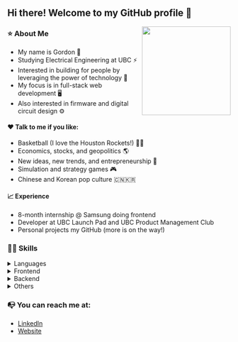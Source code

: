 ## Hi there! Welcome to my GitHub profile 👋

<img align="right" src="https://notion-avatar.vercel.app/api/img/eyJmYWNlIjo5LCJub3NlIjozLCJtb3V0aCI6MCwiZXllcyI6OSwiZXllYnJvd3MiOjE1LCJnbGFzc2VzIjowLCJoYWlyIjozMywiYWNjZXNzb3JpZXMiOjAsImRldGFpbHMiOjAsImJlYXJkIjowLCJmbGlwIjowLCJjb2xvciI6InJnYmEoMjU1LCAwLCAwLCAwKSIsInNoYXBlIjoibm9uZSJ9" width="200">

### ⭐ About Me

- My name is Gordon 🐼
- Studying Electrical Engineering at UBC ⚡️
- Interested in building for people by leveraging the power of technology 💼 
- My focus is in full-stack web development 🖥️
- Also interested in firmware and digital circuit design ⚙️

#### ❤️ Talk to me if you like:

- Basketball (I love the Houston Rockets!) 🏀🚀
- Economics, stocks, and geopolitics 🌎
- New ideas, new trends, and entrepreneurship 📍
- Simulation and strategy games 🎮
- Chinese and Korean pop culture 🇨🇳🇰🇷

#### 📈 Experience

- 8-month internship @ Samsung doing frontend
- Developer at UBC Launch Pad and UBC Product Management Club
- Personal projects my GitHub (more is on the way!)

### 🧑‍💻 Skills
<details>
  <summary>Languages</summary>
  
- JS/TS
- Python
- Java
- SQL
- HTML/CSS
- C
- Arm Assembly
</details>

<details>
  <summary>Frontend</summary>
  
- React.js
- React Native
- Webpack, Vite
- Redux
</details>

<details>
  <summary>Backend</summary>
  
- Django
- Flask
- Express.js
- Spring
- Node.js
</details>

<details>
  <summary>Others</summary>
  
- AWS (Amplify, S3, Lambda, Cloud Development Kit)
- Docker
- Git
- MongoDB
- PostgreSQL
- Mocha, Jest, Pytest, JUnit
</details>

### 📭 You can reach me at:
- [LinkedIn](http://linkedin.com/in/gordon-cheung-hwc/)
- [Website](https://hgjnnf.github.io) 
